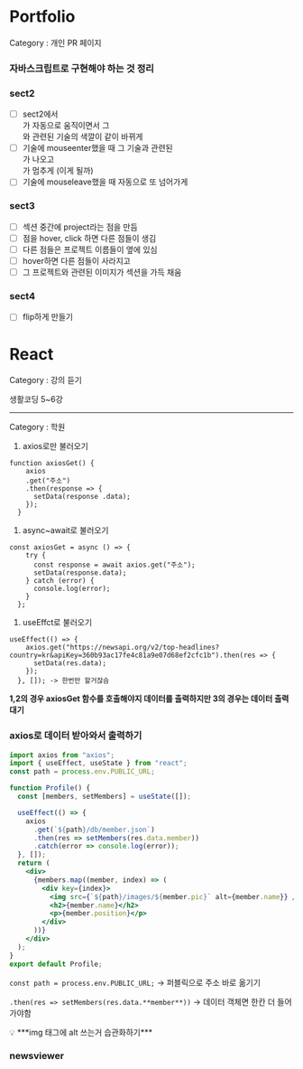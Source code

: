 # Portfolio

Category : 개인 PR 페이지

### 자바스크립트로 구현해야 하는 것 정리

### sect2

- [ ] sect2에서 <div>가 자동으로 움직이면서 그 <div>와 관련된 기술의 색깔이 같이 바뀌게
- [ ] 기술에 mouseenter했을 때 그 기술과 관련된 <div>가 나오고 <div>가 멈추게 (이게 될까)
- [ ] 기술에 mouseleave했을 때 자동으로 또 넘어가게

### sect3

- [ ] 섹션 중간에 project라는 점을 만듬
- [ ] 점을 hover, click 하면 다른 점들이 생김
- [ ] 다른 점들은 프로젝트 이름들이 옆에 있심
- [ ] hover하면 다른 점들이 사라지고
- [ ] 그 프로젝트와 관련된 이미지가 섹션을 가득 채움

### sect4

- [ ] flip하게 만들기

# React

Category : 강의 듣기

생활코딩 5~6강

---

Category : 학원

1. axios로만 불러오기

```
function axiosGet() {
    axios
    .get("주소")
    .then(response => {
      setData(response .data);
    });
  }
```

1. async~await로 불러오기

```
const axiosGet = async () => {
    try {
      const response = await axios.get("주소");
      setData(response.data);
    } catch (error) {
      console.log(error);
    }
  };
```

1. useEffct로 불러오기

```
useEffect(() => {
    axios.get("https://newsapi.org/v2/top-headlines?country=kr&apiKey=360b93ac17fe4c81a9e07d68ef2cfc1b").then(res => {
      setData(res.data);
    });
  }, []); -> 한번만 할거잖슴
```

**1,2의 경우 axiosGet 함수를 호출해야지 데이터를 출력하지만 3의 경우는 데이터 출력 대기**

### axios로 데이터 받아와서 출력하기

```jsx
import axios from "axios";
import { useEffect, useState } from "react";
const path = process.env.PUBLIC_URL;

function Profile() {
  const [members, setMembers] = useState([]);

  useEffect(() => {
    axios
      .get(`${path}/db/member.json`)
      .then(res => setMembers(res.data.member))
      .catch(error => console.log(error));
  }, []);
  return (
    <div>
      {members.map((member, index) => (
        <div key={index}>
          <img src={`${path}/images/${member.pic}` alt={member.name}} />
          <h2>{member.name}</h2>
          <p>{member.position}</p>
        </div>
      ))}
    </div>
  );
}
export default Profile;
```

`const path = process.env.PUBLIC_URL;` → 퍼블릭으로 주소 바로 옮기기

`.then(res => setMembers(res.data.**member**))` → 데이터 객체면 한칸 더 들어가야함

<aside>
💡 ***img 태그에 alt 쓰는거 습관화하기***

</aside>

### newsviewer
